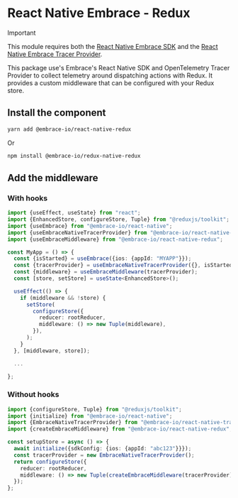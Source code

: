 # React Native Embrace - Redux

> [!IMPORTANT]
>
> This module requires both the [React Native Embrace SDK](https://www.npmjs.com/package/@embrace-io/react-native) and
> the [React Native Embrace Tracer Provider](https://www.npmjs.com/package/@embrace-io/react-native-tracer-provider).

This package use's Embrace's React Native SDK and OpenTelemetry Tracer Provider to collect telemetry around dispatching
actions with Redux. It provides a custom middleware that can be configured with your Redux store.

## Install the component

```sh
yarn add @embrace-io/react-native-redux
```

Or

```sh
npm install @embrace-io/redux-native-redux
```

## Add the middleware

### With hooks

```typescript
import {useEffect, useState} from "react";
import {EnhancedStore, configureStore, Tuple} from "@reduxjs/toolkit";
import {useEmbrace} from "@embrace-io/react-native";
import {useEmbraceNativeTracerProvider} from "@embrace-io/react-native-tracer-provider";
import {useEmbraceMiddleware} from "@embrace-io/react-native-redux";

const MyApp = () => {
  const {isStarted} = useEmbrace({ios: {appId: "MYAPP"}});
  const {tracerProvider} = useEmbraceNativeTracerProvider({}, isStarted);
  const {middleware} = useEmbraceMiddleware(tracerProvider);
  const [store, setStore] = useState<EnhancedStore>();

  useEffect(() => {
    if (middleware && !store) {
      setStore(
        configureStore({
          reducer: rootReducer,
          middleware: () => new Tuple(middleware),
        }),
      );
    }
  }, [middleware, store]);

  ...

};
```

### Without hooks

```typescript
import {configureStore, Tuple} from "@reduxjs/toolkit";
import {initialize} from "@embrace-io/react-native";
import {EmbraceNativeTracerProvider} from "@embrace-io/react-native-tracer-provider";
import {createEmbraceMiddleware} from "@embrace-io/react-native-redux";

const setupStore = async () => {
  await initialize({sdkConfig: {ios: {appId: "abc123"}}});
  const tracerProvider = new EmbraceNativeTracerProvider();
  return configureStore({
    reducer: rootReducer,
    middleware: () => new Tuple(createEmbraceMiddleware(tracerProvider)),
  });
};
```